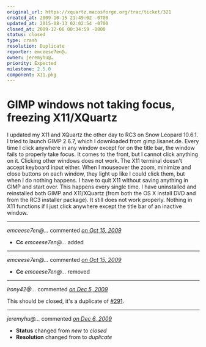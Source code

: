 ```yaml
---
original_url: https://xquartz.macosforge.org/trac/ticket/321
created_at: 2009-10-15 21:49:02 -0700
updated_at: 2015-08-13 02:02:54 -0700
closed_at: 2009-12-06 00:34:59 -0800
status: closed
type: crash
resolution: Duplicate
reporter: emceese7en@…
owner: jeremyhu@…
priority: Expected
milestone: 2.5.0
component: X11.pkg
---
```


GIMP windows not taking focus, freezing X11/XQuartz
===================================================


I updated my X11 and XQuartz the other day to RC3 on Snow Leopard 10.6.1. I tried to launch GIMP 2.6.7, which I downloaded from gimp.lisanet.de. Every time I click anywhere in any window except for on the title bar, the window fails to properly take focus. It comes to the front, but I cannot click anything on it. Clicking other windows does not work. The X11 terminal doesn't accept keyboard input either. When I mouseover the zoom, minimize and close buttons on each window, they light up like I could click them, but when I do nothing happens. I have to quit X11 without saving anything in GIMP and start over. This happens every single time. I have uninstalled and reinstalled both GIMP and X11/XQuartz (from both the OS X install DVD and from the RC3 installer package). It still does not work properly. Nothing in X11 functions if I just click anywhere except the title bar of an inactive window.



---

*emceese7en@…* commented *[on Oct 15, 2009](https://xquartz.macosforge.org/trac/ticket/321#comment:1 "October 15, 2009 at 9:49 PM PDT")*

-   **Cc** *emceese7en@…* added



---

*emceese7en@…* commented *[on Oct 15, 2009](https://xquartz.macosforge.org/trac/ticket/321#comment:2 "October 15, 2009 at 9:49 PM PDT")*

-   **Cc** *emceese7en@…* removed



---

*irony42@…* commented *[on Dec 5, 2009](https://xquartz.macosforge.org/trac/ticket/321#comment:3 "December 5, 2009 at 8:44 PM PST")*

This should be closed, it's a duplicate of [\#⁠291](https://xquartz.macosforge.org/trac/ticket/291).



---

*jeremyhu@…* commented *[on Dec 6, 2009](https://xquartz.macosforge.org/trac/ticket/321#comment:4 "December 6, 2009 at 12:34 AM PST")*

-   **Status** changed from *new* to *closed*
-   **Resolution** changed from to *duplicate*



